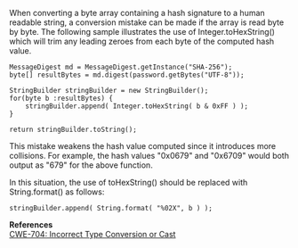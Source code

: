  When converting a byte array containing a hash signature to a human readable string, a conversion mistake can be made if the array is read byte by byte. The following sample illustrates the use of Integer.toHexString() which will trim any leading zeroes from each byte of the computed hash value.
```
MessageDigest md = MessageDigest.getInstance("SHA-256");
byte[] resultBytes = md.digest(password.getBytes("UTF-8"));

StringBuilder stringBuilder = new StringBuilder();
for(byte b :resultBytes) {
    stringBuilder.append( Integer.toHexString( b & 0xFF ) );
}

return stringBuilder.toString();
```

This mistake weakens the hash value computed since it introduces more collisions. For example, the hash values "0x0679" and "0x6709" would both output as "679" for the above function.

In this situation, the use of toHexString() should be replaced with String.format() as follows:

```
stringBuilder.append( String.format( "%02X", b ) );
```
  

**References**  
[CWE-704: Incorrect Type Conversion or Cast](http://cwe.mitre.org/data/definitions/704.html)

